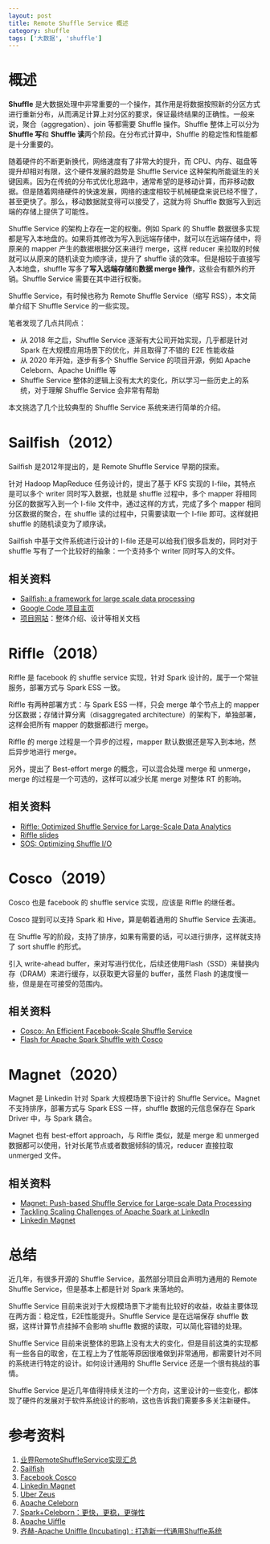 ```yaml
---
layout: post
title: Remote Shuffle Service 概述
category: shuffle
tags: ['大数据', 'shuffle']
---
```


# 概述

**Shuffle** 是大数据处理中非常重要的一个操作，其作用是将数据按照新的分区方式进行重新分布，从而满足计算上对分区的要求，保证最终结果的正确性。一般来说，聚合（aggregation）、join 等都需要 Shuffle 操作。Shuffle 整体上可以分为 **Shuffle 写**和 **Shuffle 读**两个阶段。在分布式计算中，Shuffle 的稳定性和性能都是十分重要的。

随着硬件的不断更新换代，网络速度有了非常大的提升，而 CPU、内存、磁盘等提升却相对有限，这个硬件发展的趋势是 Shuffle Service 这种架构所能诞生的关键因素。因为在传统的分布式优化思路中，通常希望的是移动计算，而非移动数据。但是随着网络硬件的快速发展，网络的速度相较于机械硬盘来说已经不慢了，甚至更快了。那么，移动数据就变得可以接受了，这就为将 Shuffle 数据写入到远端的存储上提供了可能性。

Shuffle Service 的架构上存在一定的权衡。例如 Spark 的 Shuffle 数据很多实现都是写入本地盘的。如果将其修改为写入到远端存储中，就可以在远端存储中，将原来的 mapper 产生的数据根据分区来进行 merge，这样 reducer 来拉取的时候就可以从原来的随机读变为顺序读，提升了 shuffle 读的效率。但是相较于直接写入本地盘，shuffle 写多了**写入远端存储**和**数据 merge 操作**，这些会有额外的开销。Shuffle Service 需要在其中进行权衡。

Shuffle Service，有时候也称为 Remote Shuffle Service（缩写 RSS），本文简单介绍下 Shuffle Service 的一些实现。

笔者发现了几点共同点：
* 从 2018 年之后，Shuffle Service 逐渐有大公司开始实现，几乎都是针对 Spark 在大规模应用场景下的优化，并且取得了不错的 E2E 性能收益
* 从 2020 年开始，逐步有多个 Shuffle Service 的项目开源，例如 Apache Celeborn、Apache Uniffle 等
* Shuffle Service 整体的逻辑上没有太大的变化，所以学习一些历史上的系统，对于理解 Shuffle Service 会非常有帮助

本文挑选了几个比较典型的 Shuffle Service 系统来进行简单的介绍。


# Sailfish（2012）

Sailfish 是2012年提出的，是 Remote Shuffle Service 早期的探索。

针对 Hadoop MapReduce 任务设计的，提出了基于 KFS 实现的 I-file，其特点是可以多个 writer 同时写入数据，也就是 shuffle 过程中，多个 mapper 将相同分区的数据写入到一个 I-file 文件中，通过这样的方式，完成了多个 mapper 相同分区数据的聚合，在 shuffle 读的过程中，只需要读取一个 I-file 即可。这样就把 shuffle 的随机读变为了顺序读。

Sailfish 中基于文件系统进行设计的 I-file 还是可以给我们很多启发的，同时对于 shuffle 写有了一个比较好的抽象：一个支持多个 writer 同时写入的文件。

## 相关资料

* [Sailfish: a framework for large scale data processing](https://dl.acm.org/doi/10.1145/2391229.2391233)
* [Google Code 项目主页](https://code.google.com/archive/p/sailfish/)
* [项目网站](https://sites.google.com/site/lishmacsailfish/home)：整体介绍、设计等相关文档

# Riffle（2018）

Riffle 是 facebook 的 shuffle service 实现，针对 Spark 设计的，属于一个常驻服务，部署方式与 Spark ESS 一致。

Riffle 有两种部署方式：与 Spark ESS 一样，只会 merge 单个节点上的 mapper 分区数据；存储计算分离（disaggregated architecture）的架构下，单独部署，这样会把所有 mapper 的数据都进行 merge。

Riffle 的 merge 过程是一个异步的过程，mapper 默认数据还是写入到本地，然后异步地进行 merge。

另外，提出了 Best-effort merge 的概念，可以混合处理 merge 和 unmerge，merge 的过程是一个可选的，这样可以减少长尾 merge 对整体 RT 的影响。

## 相关资料

* [Riffle: Optimized Shuffle Service for Large-Scale Data Analytics](https://www.cs.princeton.edu/~mfreed/docs/riffle-eurosys18.pdf)
* [Riffle slides](https://haoyuzhang.org/publications/riffle-eurosys18-slides.pdf)
* [SOS: Optimizing Shuffle I/O](https://databricks.com/session/sos-optimizing-shuffle-i-o)

# Cosco（2019）

Cosco 也是 facebook 的 shuffle service 实现，应该是 Riffle 的继任者。

Cosco 提到可以支持 Spark 和 Hive，算是朝着通用的 Shuffle Service 去演进。

在 Shuffle 写的阶段，支持了排序，如果有需要的话，可以进行排序，这样就支持了 sort shuffle 的形式。

引入 write-ahead buffer，来对写进行优化，后续还使用Flash（SSD）来替换内存（DRAM）来进行缓存，以获取更大容量的 buffer，虽然 Flash 的速度慢一些，但是是在可接受的范围内。

## 相关资料

* [Cosco: An Efficient Facebook-Scale Shuffle Service](https://databricks.com/session/cosco-an-efficient-facebook-scale-shuffle-service)
* [Flash for Apache Spark Shuffle with Cosco](https://databricks.com/session_na20/flash-for-apache-spark-shuffle-with-cosco)

# Magnet（2020）

Magnet 是 Linkedin 针对 Spark 大规模场景下设计的 Shuffle Service。Magnet 不支持排序，部署方式与 Spark ESS 一样，shuffle 数据的元信息保存在 Spark Driver 中，与 Spark 耦合。

Magnet 也有 best-effort approach，与 Riffle 类似，就是 merge 和 unmerged 数据都可以使用，针对长尾节点或者数据倾斜的情况，reducer 直接拉取 unmerged 文件。

## 相关资料

* [Magnet: Push-based Shuffle Service for Large-scale Data Processing](http://www.vldb.org/pvldb/vol13/p3382-shen.pdf)
* [Tackling Scaling Challenges of Apache Spark at LinkedIn](https://databricks.com/session_na20/tackling-scaling-challenges-of-apache-spark-at-linkedin)
* [Linkedin Magnet](https://engineering.linkedin.com/blog/2020/introducing-magnet)

# 总结

近几年，有很多开源的 Shuffle Service，虽然部分项目会声明为通用的 Remote Shuffle Service，但是基本上都是针对 Spark 来落地的。

Shuffle Service 目前来说对于大规模场景下才能有比较好的收益，收益主要体现在两方面：稳定性，E2E性能提升。Shuffle Service 是在远端保存 shuffle 数据，这样计算节点挂掉不会影响 shuffle 数据的读取，可以简化容错的处理。

Shuffle Service 目前来说整体的思路上没有太大的变化，但是目前这类的实现都有一些各自的取舍，在工程上为了性能等原因很难做到非常通用，都需要针对不同的系统进行特定的设计。如何设计通用的 Shuffle Service 还是一个很有挑战的事情。

Shuffle Service 是近几年值得持续关注的一个方向，这里设计的一些变化，都体现了硬件的发展对于软件系统设计的影响，这也告诉我们需要多多关注新硬件。

# 参考资料

1. [业界RemoteShuffleService实现汇总](https://zhuanlan.zhihu.com/p/462338206)
2. [Sailfish](https://code.google.com/archive/p/sailfish/)
3. [Facebook Cosco](https://www.databricks.com/session/cosco-an-efficient-facebook-scale-shuffle-service)
4. [Linkedin Magnet](https://engineering.linkedin.com/blog/2020/introducing-magnet)
5. [Uber Zeus](https://www.databricks.com/session_na20/zeus-ubers-highly-scalable-and-distributed-shuffle-as-a-service)
6. [Apache Celeborn](https://github.com/apache/incubator-celeborn)
7. [Spark+Celeborn：更快，更稳，更弹性](https://zhuanlan.zhihu.com/p/604575649)
8. [Apache Uiffle](https://github.com/apache/incubator-uniffle)
9. [齐赫-Apache Uniffle (Incubating) : 打造新一代通用Shuffle系统](https://www.slidestalk.com/slidestalk/6Uniffle32864?video)